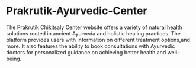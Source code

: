 # Prakrutik-Ayurvedic-Center
The Prakrutik Chikitsaly Center website offers a variety of natural health solutions rooted in ancient Ayurveda and holistic healing practices. The platform provides users with information on different treatment options,and more. It also features the ability to book consultations with Ayurvedic doctors for personalized guidance on achieving better health and well-being.
